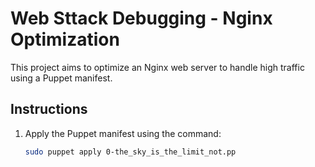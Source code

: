 # Web Sttack Debugging - Nginx Optimization

This project aims to optimize an Nginx web server to handle high traffic using a Puppet manifest.

## Instructions

1. Apply the Puppet manifest using the command:
   ```bash
   sudo puppet apply 0-the_sky_is_the_limit_not.pp
